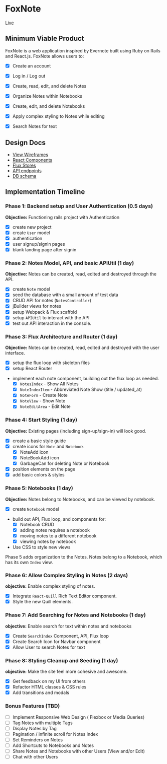 # FoxNote

[Live][heroku]

[heroku]: https://www.foxnote.tech

## Minimum Viable Product

FoxNote is a web application inspired by Evernote built using Ruby on Rails
and React.js. FoxNote allows users to:

- [X] Create an account
- [X] Log in / Log out
- [X] Create, read, edit, and delete Notes
- [X] Organize Notes within Notebooks
- [X] Create, edit, and delete Notebooks
- [X] Apply complex styling to Notes while editing
- [X] Search Notes for text


## Design Docs
* [View Wireframes][wireframes]
* [React Components][components]
* [Flux Stores][stores]
* [API endpoints][api-endpoints]
* [DB schema][schema]

[wireframes]: ./views.md
[components]: ./components.md
[stores]: ./stores.md
[api-endpoints]: ./api-endpoints.md
[schema]: ./schema.md

## Implementation Timeline

### Phase 1: Backend setup and User Authentication (0.5 days)

**Objective:** Functioning rails project with Authentication

- [X] create new project
- [X] create `User` model
- [X] authentication
- [X] user signup/signin pages
- [X] blank landing page after signin

### Phase 2: Notes Model, API, and basic APIUtil (1 day)

**Objective:** Notes can be created, read, edited and destroyed through
the API.

- [X] create `Note` model
- [X] seed the database with a small amount of test data
- [X] CRUD API for notes (`NotesController`)
- [X] jBuilder views for notes
- [X] setup Webpack & Flux scaffold
- [X] setup `APIUtil` to interact with the API
- [X] test out API interaction in the console.

### Phase 3: Flux Architecture and Router (1 day)

**Objective:** Notes can be created, read, edited and destroyed with the
user interface.

- [X] setup the flux loop with skeleton files
- [X] setup React Router
- implement each note component, building out the flux loop as needed.
  - [X] `NotesIndex` - Show All Notes
  - [X] `NoteIndexItem` - Abbreviated Note Show (title / updated_at)
  - [X] `NoteForm` - Create Note
  - [X] `NoteView` - Show Note
  - [X] `NoteEditArea` - Edit Note

### Phase 4: Start Styling (1 day)

**Objective:** Existing pages (including sign-up/sign-in) will look good.

- [X] create a basic style guide
- [X] create icons for `Note` and `Notebook`
  - [X] NoteAdd icon
  - [X] NoteBookAdd icon
  - [X] GarbageCan for deleting Note or Notebook
- [X] position elements on the page
- [X] add basic colors & styles

### Phase 5: Notebooks (1 day)

**Objective:** Notes belong to Notebooks, and can be viewed by notebook.

- [X] create `Notebook` model
- build out API, Flux loop, and components for:
  - [X] Notebook CRUD
  - [X] adding notes requires a notebook
  - [X] moving notes to a different notebook
  - [X] viewing notes by notebook
- Use CSS to style new views

Phase 5 adds organization to the Notes. Notes belong to a Notebook,
which has its own `Index` view.


### Phase 6: Allow Complex Styling in Notes (2 days)

**objective:** Enable complex styling of notes.

- [X] Integrate `React-Quill` Rich Text Editor component.
- [X] Style the new Quill elements.

### Phase 7: Add Searching for Notes and Notebooks (1 day)

**objective:** Enable search for text within notes and notebooks

- [X] Create `SearchIndex` Component, API, Flux loop
- [X] Create Search Icon for Navbar component
- [X] Allow User to search Notes for text

### Phase 8: Styling Cleanup and Seeding (1 day)

**objective:** Make the site feel more cohesive and awesome.

- [X] Get feedback on my UI from others
- [X] Refactor HTML classes & CSS rules
- [X] Add transitions and modals

### Bonus Features (TBD)
- [ ] Implement Responsive Web Design ( Flexbox or Media Queries)
- [ ] Tag Notes with multiple Tags
- [ ] Display Notes by Tag
- [ ] Pagination / infinite scroll for Notes Index
- [ ] Set Reminders on Notes
- [ ] Add Shortcuts to Notebooks and Notes
- [ ] Share Notes and Notebooks with other Users (View and/or Edit)
- [ ] Chat with other Users
